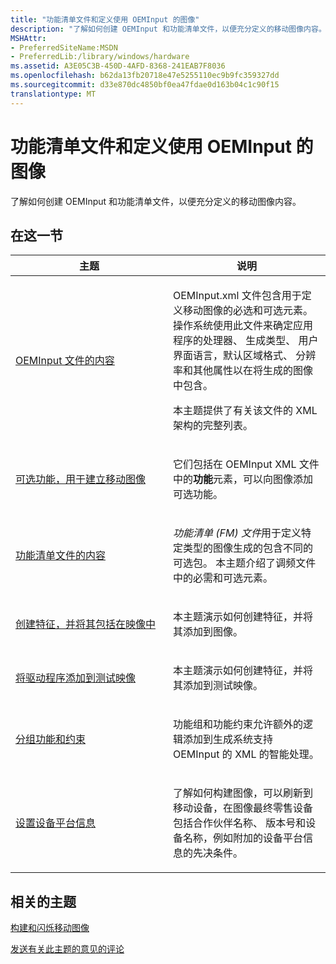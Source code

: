 ```yaml
---
title: "功能清单文件和定义使用 OEMInput 的图像"
description: "了解如何创建 OEMInput 和功能清单文件，以便充分定义的移动图像内容。"
MSHAttr:
- PreferredSiteName:MSDN
- PreferredLib:/library/windows/hardware
ms.assetid: A3E05C3B-450D-4AFD-8368-241EAB7F8036
ms.openlocfilehash: b62da13fb20718e47e5255110ec9b9fc359327dd
ms.sourcegitcommit: d33e870dc4850bf0ea47fdae0d163b04c1c90f15
translationtype: MT
---
```

# <a name="define-the-image-using-oeminput-and-feature-manifest-files"></a>功能清单文件和定义使用 OEMInput 的图像


了解如何创建 OEMInput 和功能清单文件，以便充分定义的移动图像内容。

## <a name="in-this-section"></a>在这一节


<table>
<colgroup>
<col width="50%" />
<col width="50%" />
</colgroup>
<thead>
<tr class="header">
<th>主题</th>
<th>说明</th>
</tr>
</thead>
<tbody>
<tr class="odd">
<td><p><a href="oeminput-file-contents.md">OEMInput 文件的内容</a></p></td>
<td><p>OEMInput.xml 文件包含用于定义移动图像的必选和可选元素。 操作系统使用此文件来确定应用程序的处理器、 生成类型、 用户界面语言，默认区域格式、 分辨率和其他属性以在将生成的图像中包含。</p>
<p>本主题提供了有关该文件的 XML 架构的完整列表。</p></td>
</tr>
<tr class="even">
<td><p><a href="optional-features-for-building-images.md">可选功能，用于建立移动图像</a></p></td>
<td><p>它们包括在 OEMInput XML 文件中的<strong>功能</strong>元素，可以向图像添加可选功能。</p></td>
</tr>
<tr class="odd">
<td><p><a href="feature-manifest-file-contents.md">功能清单文件的内容</a></p></td>
<td><p><em>功能清单 (FM) 文件</em>用于定义特定类型的图像生成的包含不同的可选包。 本主题介绍了调频文件中的必需和可选元素。</p></td>
</tr>
<tr class="even">
<td><p><a href="create-a-feature-and-include-it-in-an-image.md">创建特征，并将其包括在映像中</a></p></td>
<td><p>本主题演示如何创建特征，并将其添加到图像。</p></td>
</tr>
<tr class="odd">
<td><p><a href="adding-a-driver-to-a-test-image.md">将驱动程序添加到测试映像</a></p></td>
<td><p>本主题演示如何创建特征，并将其添加到测试映像。</p></td>
</tr>
<tr class="even">
<td><p><a href="feature-groupings-and-constraints.md">分组功能和约束</a></p></td>
<td><p>功能组和功能约束允许额外的逻辑添加到生成系统支持 OEMInput 的 XML 的智能处理。</p></td>
</tr>
<tr class="odd">
<td><p><a href="set-device-platform-information.md">设置设备平台信息</a></p></td>
<td><p>了解如何构建图像，可以刷新到移动设备，在图像最终零售设备包括合作伙伴名称、 版本号和设备名称，例如附加的设备平台信息的先决条件。</p></td>
</tr>
</tbody>
</table>

 

## <a name="related-topics"></a>相关的主题


[构建和闪烁移动图像](building-and-flashing-images.md)

 

 

[发送有关此主题的意见的评论](mailto:wsddocfb@microsoft.com?subject=Documentation%20feedback%20%5Bp_phFlashing\p_phFlashing%5D:%20Define%20the%20image%20using%20OEMInput%20and%20feature%20manifest%20files%20%20RELEASE:%20%2810/4/2016%29&body=%0A%0APRIVACY%20STATEMENT%0A%0AWe%20use%20your%20feedback%20to%20improve%20the%20documentation.%20We%20don't%20use%20your%20email%20address%20for%20any%20other%20purpose,%20and%20we'll%20remove%20your%20email%20address%20from%20our%20system%20after%20the%20issue%20that%20you're%20reporting%20is%20fixed.%20While%20we're%20working%20to%20fix%20this%20issue,%20we%20might%20send%20you%20an%20email%20message%20to%20ask%20for%20more%20info.%20Later,%20we%20might%20also%20send%20you%20an%20email%20message%20to%20let%20you%20know%20that%20we've%20addressed%20your%20feedback.%0A%0AFor%20more%20info%20about%20Microsoft's%20privacy%20policy,%20see%20http://privacy.microsoft.com/default.aspx. "发送有关此主题的意见的评论")





